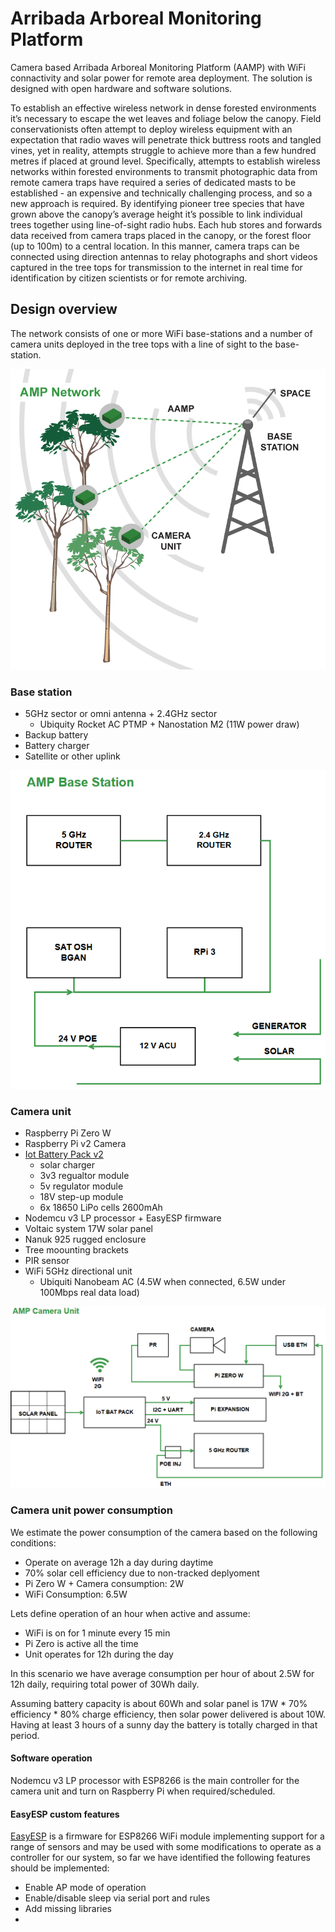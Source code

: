 # Arribada Arboreal Monitoring Platform
Camera based Arribada Arboreal Monitoring Platform (AAMP) with WiFi connactivity and solar power for remote area deployment. The solution is designed with open hardware and software solutions.

To establish an effective wireless network in dense forested environments it’s necessary to escape the wet leaves and foliage below the canopy. Field conservationists often attempt to deploy wireless equipment with an expectation that radio waves will penetrate thick buttress roots and tangled vines, yet in reality, attempts struggle to achieve more than a few hundred metres if placed at ground level. Specifically, attempts to establish wireless networks within forested environments to transmit photographic data from remote camera traps have required a series of dedicated masts to be established - an expensive and technically challenging process, and so a new approach is required. By identifying pioneer tree species that have grown above the canopy’s average height it’s possible to link individual trees together using line-of-sight radio hubs. Each hub stores and forwards data received from camera traps placed in the canopy, or the forest floor (up to 100m) to a central location. In this manner, camera traps can be connected using direction antennas to relay photographs and short videos captured in the tree tops for transmission to the internet in real time for identification by citizen scientists or for remote archiving.

## Design overview
The network consists of one or more WiFi base-stations and a number of camera units deployed in the tree tops with a line of sight to the base-station.

![AMP Network](amp-network.png)

### Base station
 * 5GHz sector or omni antenna + 2.4GHz sector
   * Ubiquity Rocket AC PTMP + Nanostation M2 (11W power draw)
 * Backup battery
 * Battery charger
 * Satellite or other uplink

![AMP Base Station](AMP-Base-Station.png)

### Camera unit
 * Raspberry Pi Zero W
 * Raspberry Pi v2 Camera
 * [Iot Battery Pack v2](https://github.com/IRNAS/IoT-battery-pack)
   * solar charger
   * 3v3 regualtor module
   * 5v regulator module
   * 18V step-up module
   * 6x 18650 LiPo cells 2600mAh
 * Nodemcu v3 LP processor + EasyESP firmware
 * Voltaic system 17W solar panel
 * Nanuk 925 rugged enclosure
 * Tree moounting brackets
 * PIR sensor
 * WiFi 5GHz directional unit
   * Ubiquiti Nanobeam AC (4.5W when connected, 6.5W under 100Mbps real data load)
   
 ![AMP Camera Unit](AMP-Camera-Unit.png)
 
### Camera unit power consumption
We estimate the power consumption of the camera based on the following conditions:
 * Operate on average 12h a day during daytime
 * 70% solar cell efficiency due to non-tracked deplyoment
 * Pi Zero W + Camera consumption: 2W
 * WiFi Consumption: 6.5W
 
Lets define operation of an hour when active and assume:
 * WiFi is on for 1 minute every 15 min 
 * Pi Zero is active all the time
 * Unit operates for 12h during the day
 
 In this scenario we have average consumption per hour of about 2.5W for 12h daily, requiring total power of 30Wh daily.
 
 Assuming battery capacity is about 60Wh and solar panel is 17W * 70% efficiency * 80% charge efficiency, then solar power delivered is about 10W. Having at least 3 hours of a sunny day the battery is totally charged in that period. 
 
 
#### Software operation
Nodemcu v3 LP processor with ESP8266 is the main controller for the camera unit and turn on Raspberry Pi when required/scheduled.
 
#### EasyESP custom features
[EasyESP](https://www.letscontrolit.com/wiki) is a firmware for ESP8266 WiFi module implementing support for a range of sensors and may be used with some modifications to operate as a controller for our system, so far we have identified the following features should be implemented:

 * Enable AP mode of operation
 * Enable/disable sleep via serial port and rules
 * Add missing libraries
 * 
 
 
